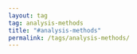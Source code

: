 ```yaml
---
layout: tag
tag: analysis-methods
title: "#analysis-methods"
permalink: /tags/analysis-methods/
---
```

